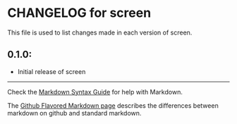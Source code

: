 # CHANGELOG for screen

This file is used to list changes made in each version of screen.

## 0.1.0:

* Initial release of screen

- - -
Check the [Markdown Syntax Guide](http://daringfireball.net/projects/markdown/syntax) for help with Markdown.

The [Github Flavored Markdown page](http://github.github.com/github-flavored-markdown/) describes the differences between markdown on github and standard markdown.
